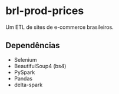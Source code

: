 # brl-prod-prices

Um ETL de sites de e-commerce brasileiros.

## Dependências

- Selenium
- BeautifulSoup4 (bs4)
- PySpark
- Pandas
- delta-spark

